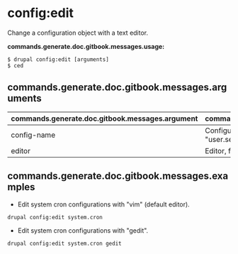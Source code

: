 # config:edit
Change a configuration object with a text editor.

**commands.generate.doc.gitbook.messages.usage:**
```
$ drupal config:edit [arguments]
$ ced
```

## commands.generate.doc.gitbook.messages.arguments
commands.generate.doc.gitbook.messages.argument | commands.generate.doc.gitbook.messages.details
---------|-------------
config-name | Configuration object name, for example "user.settings".
editor | Editor, for example "vim" or "gedit".

## commands.generate.doc.gitbook.messages.examples
* Edit system cron configurations with "vim" (default editor).
```
drupal config:edit system.cron
```
* Edit system cron configurations with "gedit".
```
drupal config:edit system.cron gedit
```
